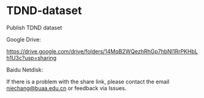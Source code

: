 # TDND-dataset
Publish TDND dataset


Google Drive:

https://drive.google.com/drive/folders/14MqB2WQezhRhGp7hbNl1RrPKHbLh1U3c?usp=sharing

Baidu Netdisk:


If there is a problem with the share link, please contact the email niechang@buaa.edu.cn or feedback via Issues.
